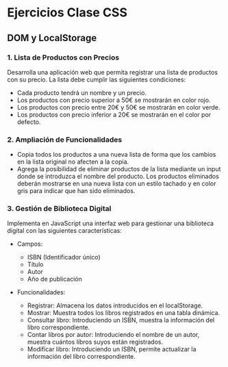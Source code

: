 # Ejercicios Clase CSS

## DOM y LocalStorage

### 1. Lista de Productos con Precios
Desarrolla una aplicación web que permita registrar una lista de productos con su precio. La lista debe cumplir las siguientes condiciones:
- Cada producto tendrá un nombre y un precio.
- Los productos con precio superior a 50€ se mostrarán en color rojo.
- Los productos con precio entre 20€ y 50€ se mostrarán en color verde.
- Los productos con precio inferior a 20€ se mostrarán en el color por defecto.


### 2. Ampliación de Funcionalidades
- Copia todos los productos a una nueva lista de forma que los cambios en la lista original no afecten a la copia.
- Agrega la posibilidad de eliminar productos de la lista mediante un input donde se introduzca el nombre del producto. Los productos eliminados deberán mostrarse en una nueva lista con un estilo tachado y en color gris para indicar que han sido eliminados.


### 3. Gestión de Biblioteca Digital
Implementa en JavaScript una interfaz web para gestionar una biblioteca digital con las siguientes características:
- Campos:
  - ISBN (Identificador único)
  - Título
  - Autor
  - Año de publicación

- Funcionalidades:
  - Registrar: Almacena los datos introducidos en el localStorage.
  - Mostrar: Muestra todos los libros registrados en una tabla dinámica.
  - Consultar libro: Introduciendo un ISBN, muestra la información del libro correspondiente.
  - Contar libros por autor: Introduciendo el nombre de un autor, muestra cuántos libros suyos están registrados.
  - Modificar libro: Introduciendo un ISBN, permite actualizar la información del libro correspondiente.
